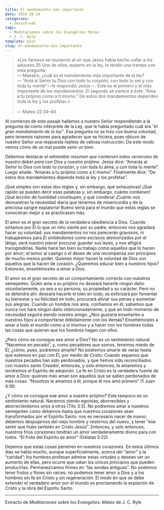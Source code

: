 ```yaml
---
title: El mandamiento más importante
date: 2016-10-14
categories:
  - JesusFreak
tags:
  - Meditaciones sobre los Evangelios Mateo
  - J. C. Ryle
template: post
slug: el-mandamiento-mas-importante
---
```


> «Los fariseos se reunieron al oír que Jesús había hecho callar a los aduceos.35 Uno de ellos, experto en la ley, le tendió una trampa con esta pregunta:  
> — Maestro, ¿cuál es el mandamiento más importante de la ley?  
> — “Ama al Señor tu Dios con todo tu corazón, con todo tu ser y con toda tu mente” — le respondió Jesús — . Éste es el primero y el más importante de los mandamientos. El segundo se parece a éste: “Ama a tu prójimo como a ti mismo.” De estos dos mandamientos dependen toda la ley y los profetas.»<br><br>
> — Mateo 22:34–40

Al comienzo de este pasaje hallamos a nuestro Señor respondiendo a la pregunta de cierto intérprete de la Ley, que le había preguntado cuál era _“el gran mandamiento de la ley”_. Esa pregunta no se hizo con buena voluntad, pero tenemos razones para agradecer que se hiciera, pues obtuvo de nuestro Señor una respuesta repleta de valiosa instrucción. De este modo vemos cómo de un mal puede venir un bien.

Debemos destacar _el admirable resumen que contienen estos versículos de nuestro deber para con Dios y nuestro prójimo_. Jesús dice: “Amarás al Señor tu Dios con todo tu corazón, y con toda tu alma, y con toda tu mente”. Luego añade: “Amarás a tu prójimo como a ti mismo”. Finalmente dice: “De estos dos mandamientos depende toda la ley y los profetas”.

¡Qué simples son estas dos reglas y, sin embargo, qué exhaustivas! ¡Qué rápido se pueden decir esas palabras y, sin embargo, cuánto contienen! ¡Qué lección de humildad constituyen, y qué condena! ¡Cuánto nos demuestran la necesidad diaria que tenemos de misericordia y de la preciosa sangre expiatoria! Bueno sería para el mundo que estas reglas se conocieran mejor y se practicasen más.

El amor es el gran secreto de la verdadera obediencia a Dios. Cuando sintamos por Él lo que un niño siente por su padre, entonces nos agradará hacer su voluntad; sus mandamientos no nos parecerán gravosos, ni trabajaremos para Él sintiéndonos como esclavos atemorizados por el látigo; será nuestro placer procurar guardar sus leyes, y nos afligirá transgredirlas. Nadie hace tan bien su trabajo como aquellos que lo hacen por amor; el temor al castigo o el deseo de una recompensa son principios de mucho menos poder. Quienes mejor hacen la voluntad de Dios son aquellos que la hacen de corazón. ¿Queremos educar bien a nuestros hijos? Entonces, enseñémosles a _amar_ a Dios.

El amor es el gran secreto de un comportamiento correcto con nuestros semejantes. Quien ama a su prójimo no deseará hacerle ningún daño voluntariamente, ya sea a su persona, su propiedad o su carácter. Pero no se detendrá ahí: deseará hacerle el bien en todo; se esforzará por fomentar su bienestar y su felicidad en todo; procurará aliviar sus penas y aumentar sus alegrías. Cuando un hombre nos ama, confiamos en él; sabemos que nunca nos hará ningún daño intencionadamente, y que en todo momento de necesidad seguirá siendo nuestro amigo. ¿Nos gustaría enseñarles a nuestros hijos a comportarse debidamente con los demás? Enseñémosles a amar a todo el mundo como a sí mismos y a hacer con los hombres todas las cosas que quieran que los hombres hagan con ellos.

¿Pero cómo se consigue ese amor a Dios? No es un sentimiento natural. “Nacemos en pecado”, y, como pecadores que somos, tenemos miedo de Él; ¿cómo, pues, podremos amarle? No podremos amarle de veras hasta que estemos en paz con Él, por medio de Cristo. Cuando sepamos que nuestros pecados han sido perdonados, y que hemos sido reconciliados con nuestro santo Creador, entonces, y solo entonces, le amaremos y tendremos el Espíritu de adopción. La fe en Cristo es la verdadera fuente de amor a Dios: quienes más aman son aquellos que se saben perdonados de más cosas. “Nosotros le amamos a él, porque él nos amó primero” (1 Juan 4:19).

¿Y cómo se consigue ese amor a nuestro prójimo? Este tampoco es un sentimiento natural. Nacemos siendo egoístas, aborrecibles y aborreciéndonos unos a otros (Tito 3:3). No podremos amar a nuestros semejantes como debemos hasta que nuestros corazones sean transformados por el Espíritu Santo: nos es necesario nacer de nuevo; debemos despojarnos del viejo hombre y vestirnos del nuevo, y tener “ese sentir que hubo también en Cristo Jesús”. Entonces, y solo entonces, nuestros fríos corazones tendrán un amor verdaderamente divino para con todos. “El fruto del Espíritu es amor” (Gálatas 5:22).

Dejemos que estas cosas penetren en nuestros corazones. En estos últimos días se habla mucho, aunque superficialmente, acerca del “amor” y la “caridad”; los hombres profesan admirar estas virtudes y desean ver un aumento de ellas, pero ocurre que odian los únicos principios que pueden producirlas. Permanezcamos firmes en “las sendas antiguas”. No podemos tener frutos y flores sin raíces; no podemos tener amor a Dios y a los hombres sin fe en Cristo y sin regeneración. El modo en que se debe extender el verdadero amor por el mundo es proclamando la expiación de Cristo y la obra del Espíritu Santo.

---

Extracto de _Meditaciones sobre los Evangelios: Mateo_ de J. C. Ryle
